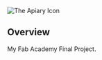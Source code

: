 ![The Apiary Icon](http://bitsushi.s3.amazonaws.com/theapiary.png)

## Overview

My Fab Academy Final Project.
